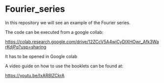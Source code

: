 # Fourier_series
In this repository we will see an example of the Fourier series. 

The code can be executed from a google collab:

https://colab.research.google.com/drive/12ZCcV5A4wjCyDIXHOwr_Afk3WarKdjPq?usp=sharing

It has to be opened in Google colab

A video guide on how to use the booklets can be found at:

https://youtu.be/IxAR8lZCkrA
